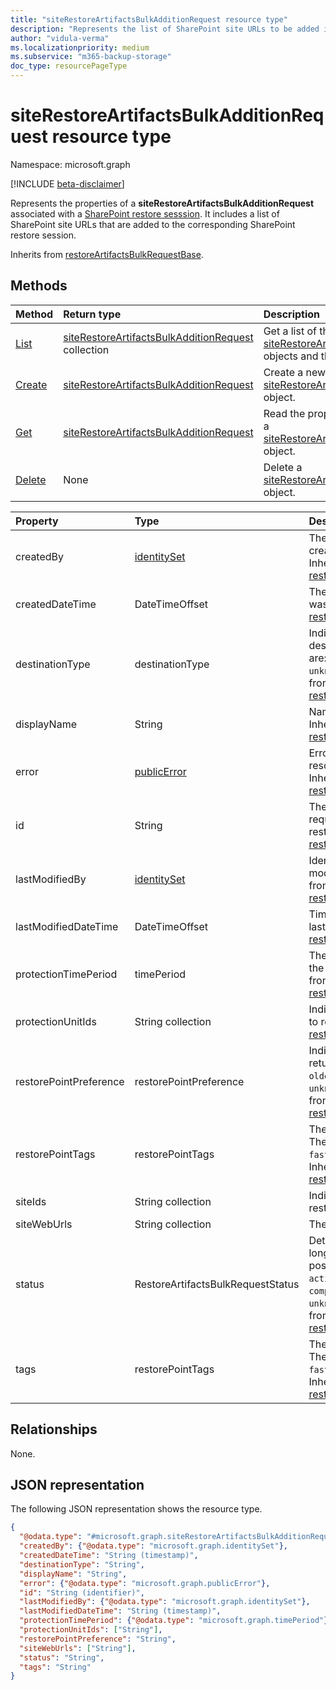 ```yaml
---
title: "siteRestoreArtifactsBulkAdditionRequest resource type"
description: "Represents the list of SharePoint site URLs to be added into the corresponding SharePoint Restore Session."
author: "vidula-verma"
ms.localizationpriority: medium
ms.subservice: "m365-backup-storage"
doc_type: resourcePageType
---
```


# siteRestoreArtifactsBulkAdditionRequest resource type

Namespace: microsoft.graph

[!INCLUDE [beta-disclaimer](../../includes/beta-disclaimer.md)]

Represents the properties of a **siteRestoreArtifactsBulkAdditionRequest** associated with a [SharePoint restore sesssion](../resources/sharepointrestoresession.md). It includes a list of SharePoint site URLs that are added to the corresponding SharePoint restore session.

Inherits from [restoreArtifactsBulkRequestBase](../resources/restoreartifactsbulkrequestbase.md).

## Methods
|Method|Return type|Description|
|:---|:---|:---|
|[List](../api/sharepointrestoresession-list-siterestoreartifactsbulkadditionrequests.md)|[siteRestoreArtifactsBulkAdditionRequest](../resources/siterestoreartifactsbulkadditionrequest.md) collection|Get a list of the [siteRestoreArtifactsBulkAdditionRequest](../resources/siterestoreartifactsbulkadditionrequest.md) objects and their properties.|
|[Create](../api/sharepointrestoresession-post-siterestoreartifactsbulkadditionrequests.md)|[siteRestoreArtifactsBulkAdditionRequest](../resources/siterestoreartifactsbulkadditionrequest.md)|Create a new [siteRestoreArtifactsBulkAdditionRequest](../resources/siterestoreartifactsbulkadditionrequest.md) object.|
|[Get](../api/siterestoreartifactsbulkadditionrequest-get.md)|[siteRestoreArtifactsBulkAdditionRequest](../resources/siterestoreartifactsbulkadditionrequest.md)|Read the properties and relationships of a [siteRestoreArtifactsBulkAdditionRequest](../resources/siterestoreartifactsbulkadditionrequest.md) object.|
|[Delete](../api/sharepointrestoresession-delete-siterestoreartifactsbulkadditionrequests.md)|None|Delete a [siteRestoreArtifactsBulkAdditionRequest](../resources/siterestoreartifactsbulkadditionrequest.md) object.|

| Property                   | Type                      | Description                                                                                                                                     |
|:---------------------------|:--------------------------|:------------------------------------------------------------------------------------------------------------------------------------------------|
| createdBy                  | [identitySet](../resources/identityset.md) | The identity of the person who created the bulk request. Inherited from [restoreArtifactsBulkRequestBase](../resources/restoreartifactsbulkrequestbase.md). |
| createdDateTime            | DateTimeOffset            | The time when the bulk request was created. Inherited from [restoreArtifactsBulkRequestBase](../resources/restoreartifactsbulkrequestbase.md).           |
| destinationType            | destinationType           | Indicates the restoration destination. The possible values are: `new`, `inPlace`, `unknownFutureValue`. Inherited from [restoreArtifactsBulkRequestBase](../resources/restoreartifactsbulkrequestbase.md). |
| displayName                | String                    | Name of the addition request. Inherited from [restoreArtifactsBulkRequestBase](../resources/restoreartifactsbulkrequestbase.md).                        |
| error                      | [publicError](../resources/publicerror.md) | Error details are populated for resource resolution failures. Inherited from [restoreArtifactsBulkRequestBase](../resources/restoreartifactsbulkrequestbase.md). |
| id                         | String                    | The unique identifier of the bulk request associated with the restore session. Inherited from [restoreArtifactsBulkRequestBase](../resources/restoreartifactsbulkrequestbase.md). |
| lastModifiedBy             | [identitySet](../resources/identityset.md) | Identity of the person who last modified this entity. Inherited from [restoreArtifactsBulkRequestBase](../resources/restoreartifactsbulkrequestbase.md). |
| lastModifiedDateTime       | DateTimeOffset            | Timestamp when this entity was last modified. Inherited from [restoreArtifactsBulkRequestBase](../resources/restoreartifactsbulkrequestbase.md).   |
| protectionTimePeriod       | timePeriod                | The start and end date time of the protection period. Inherited from [restoreArtifactsBulkRequestBase](../resources/restoreartifactsbulkrequestbase.md). |
| protectionUnitIds          | String collection         | Indicates which protection units to restore. Inherited from [restoreArtifactsBulkRequestBase](../resources/restoreartifactsbulkrequestbase.md). |
| restorePointPreference     | restorePointPreference    | Indicates which restore point to return. The possible values are `oldest`, `latest`, `unknownFutureValue`. Inherited from [restoreArtifactsBulkRequestBase](../resources/restoreartifactsbulkrequestbase.md). |
| restorePointTags           | restorePointTags          | The type of the restore point. The possible values are `none`, `fastRestore`, `unknownFutureValue`. Inherited from [restoreArtifactsBulkRequestBase](../resources/restoreartifactsbulkrequestbase.md). |
| siteIds                    | String collection         | Indicates which site IDs to restore.                                                                                                   |
| siteWebUrls                | String collection         | The list of SharePoint site URLs.                                                                                     |
| status                     | RestoreArtifactsBulkRequestStatus | Determines the status of the long-running operation. The possible values are: `unknown`, `active`, `completed`, `completedWithErrors`, `unknownFutureValue`. Inherited from [restoreArtifactsBulkRequestBase](../resources/restoreartifactsbulkrequestbase.md). |
| tags                       | restorePointTags          | The type of the restore point. The possible values are: `none`, `fastRestore`, `unknownFutureValue`. Inherited from [restoreArtifactsBulkRequestBase](../resources/restoreartifactsbulkrequestbase.md). |

## Relationships
None.

## JSON representation
The following JSON representation shows the resource type.
<!-- {
  "blockType": "resource",
  "keyProperty": "id",
  "@odata.type": "microsoft.graph.siteRestoreArtifactsBulkAdditionRequest",
  "baseType": "microsoft.graph.restoreArtifactsBulkRequestBase",
  "openType": false
}
-->
``` json
{
  "@odata.type": "#microsoft.graph.siteRestoreArtifactsBulkAdditionRequest",
  "createdBy": {"@odata.type": "microsoft.graph.identitySet"},
  "createdDateTime": "String (timestamp)",
  "destinationType": "String",
  "displayName": "String",
  "error": {"@odata.type": "microsoft.graph.publicError"},
  "id": "String (identifier)",
  "lastModifiedBy": {"@odata.type": "microsoft.graph.identitySet"},
  "lastModifiedDateTime": "String (timestamp)",
  "protectionTimePeriod": {"@odata.type": "microsoft.graph.timePeriod"},
  "protectionUnitIds": ["String"],
  "restorePointPreference": "String",
  "siteWebUrls": ["String"],
  "status": "String",
  "tags": "String"
}
```

